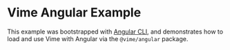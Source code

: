 # Vime Angular Example

This example was bootstrapped with [Angular CLI](https://cli.angular.io), and demonstrates how to 
load and use Vime with Angular via the `@vime/angular` package.
